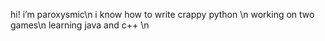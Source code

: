 hi!
i’m paroxysmic\n
i know how to write crappy python \n
working on two games\n
learning java and c++ \n
<!---
paroxysmic/paroxysmic is a ✨ special ✨ repository because its `README.md` (this file) appears on your GitHub profile.
You can click the Preview link to take a look at your changes.
--->
